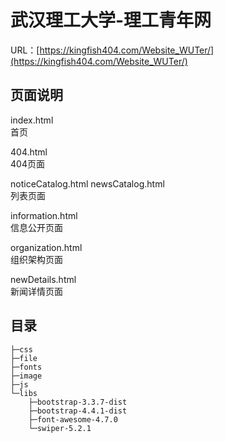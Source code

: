 # 武汉理工大学-理工青年网

URL：[https://kingfish404.com/Website_WUTer/](https://kingfish404.com/Website_WUTer/)

## 页面说明

index.html  
首页

404.html  
404页面

noticeCatalog.html
newsCatalog.html  
列表页面

information.html  
信息公开页面

organization.html  
组织架构页面

newDetails.html  
新闻详情页面

## 目录

```
├─css 
├─file
├─fonts
├─image
├─js
└─libs
    ├─bootstrap-3.3.7-dist
    ├─bootstrap-4.4.1-dist
    ├─font-awesome-4.7.0
    └─swiper-5.2.1
```
